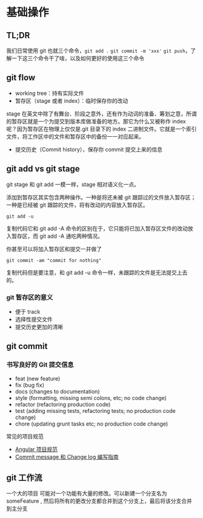 # 基础操作

## TL;DR

我们日常使用 git 也就三个命令，`git add .` `git commit -m 'xxx'` `git push`，了解一下这三个命令干了啥，以及如何更好的使用这三个命令

## git flow

- working tree：持有实际文件
- 暂存区（stage 或者 index）：临时保存你的改动

stage 在英文中除了有舞台、阶段之意外，还有作为动词的准备、筹划之意，所谓的暂存区就是一个为提交到版本库做准备的地方。那它为什么又被称作 index 呢？因为暂存区在物理上仅仅是.git 目录下的 index 二进制文件。它就是一个索引文件，将工作区中的文件和暂存区中的备份一一对应起来。

- 提交历史（Commit history），保存你 commit 提交上来的信息

## git add vs git stage

git stage 和 git add 一模一样，stage 相对语义化一点。

添加到暂存区其实包含两种操作。一种是将还未被 git 跟踪过的文件放入暂存区；一种是已经被 git 跟踪的文件，将有改动的内容放入暂存区。

`git add -u`

复制代码它和 git add -A 命令的区别在于，它只能将已加入暂存区文件的改动放入暂存区，而 git add -A 通吃两种情况。

你甚至可以将加入暂存区和提交一并做了

`git commit -am "commit for nothing"`

复制代码但是要注意，和 git add -u 命令一样，未跟踪的文件是无法提交上去的。

### git 暂存区的意义

- 便于 track
- 选择性提交文件
- 提交历史更加的清晰

## git commit

### 书写良好的 Git 提交信息

- feat (new feature)
- fix (bug fix)
- docs (changes to documentation)
- style (formatting, missing semi colons, etc; no code change)
- refactor (refactoring production code)
- test (adding missing tests, refactoring tests; no production code change)
- chore (updating grunt tasks etc; no production code change)

常见的项目规范

- [Angular 项目规范](https://github.com/angular/angular/blob/master/CONTRIBUTING.md#type)
- [Commit message 和 Change log 编写指南](http://www.ruanyifeng.com/blog/2016/01/commit_message_change_log.html)

## git 工作流

一个大的项目 可能对一个功能有大量的修改。可以新建一个分支名为 someFeature , 然后将所有的更改分支都合并到这个分支上，最后将该分支合并到主分支
